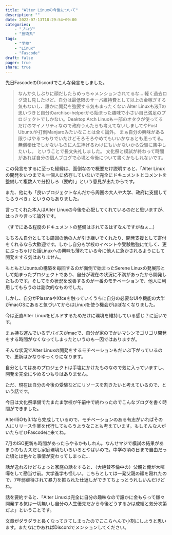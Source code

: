 ```yaml
---
title: "Alter Linuxの今後について"
description: ""
date: 2022-07-13T18:29:54+09:00
categories:
    - "ブログ"
    - "技術系"
tags:
    - "学校"
    - "Linux"
    - "Fascode"
draft: false
pager: true
share: true
---
```


先日FascodeのDiscordでこんな発言をしました。

> なんか久しぶりに顔だしたらめっちゃメンションされてるな…
> 軽く過去ログ流し見したけど、自分は最低限のサーバ維持費として以上の金稼ぎする気もないし、誰かに開発を強要する気もまったくない
> Alter Linuxも液Tの思いつきと自分のarchiso-helperから始まった趣味で小さい自己満足のプロジェクトでしかない。Deaktop Arch Linuxも一部のオタクが使ってるだけのマイノリティなので政府うんたらも考えてないしましてやPost Ubuntuや打倒Manjaroみたいなことは全く論外。
> まぁ自分の興味がある限りはやるつもりでいたけどそろそろやめてもいいかなぁとも思ってる。
> 無償奉仕でしかないものに人生捧げるわけにもいかないから受験に集中したいし。
> ということで長文失礼しました。
> 文化祭と模試が終わって時間があれば自分の個人ブログで心境と今後について書くかもしれないです。

この発言をするに至った経緯は、面倒なので概要だけ説明すると、「Alter Linuxの開発をいつまでも一個人に依存していないで完全にドキュメントとコメントを整備して複数人で分担しろ（要約）」という意見が出たからです。

また、他にも「良いプロジェクトなんだから周囲の大人や大学、政府に支援してもらうべき」というのもありました。

言ってくれた本人はAlter Linuxの今後を心配してくれているのだと思いますが、はっきり言って論外です。

（すでにある程度のドキュメントの整備はされてるはずなんですがねぇ...）

もちろん自分としても周囲の他の人が引き継いでくれたり、開発支援として寄付をくれるなら大歓迎です。しかし自分も学校のイベントや受験勉強に忙しく、更にぶっちゃけた話Linuxへの興味も薄れている今に他人に急かされるようにして開発をする気はありません。

もともとUbuntuの構築を毎回するのが面倒で始まったSerene Linuxの発展形として始まったプロジェクトであり、自分が現在の状況に不満があったから開発したものです。そしてその状況を改善するのが一番のモチベーションで、他人に利用してもらうのは副次的なものでした。

しかし、自分がPlasmaやXfceを触っていくうちに自分の必要なUIや機能の大半がmacOSにあると気づいてからはLinuxを使う機会がほぼなくなりました。

今は正直Alter Linuxをビルドするためだけに環境を維持している感じ？に近いです。

まぁ持ち運んでいるデバイスがmacで、自分が家のでかいマシンでゴリゴリ開発をする時間がなくなってしまったというのも一因ではありますが。

そんな状況でAlter Linuxの開発をするモチベーションもだいぶ下がっているので、更新はかなりゆっくりになります。

自分としてはあのプロジェクトは手塩にかけたものなので気に入っていますし、開発を完全にやめるつもりはありません。

ただ、現在は自分の今後の受験などにリソースを割きたいと考えているので、という話です。

今日は文化祭準備でたまたま学校が午前中で終わったのでこんなブログを書く時間ができました。

AlterISOも3.1なら完成しているので、モチベーションのある有志がいればその人にリリース作業を代行してもらうようなことも考えています。もしそんな人がいたらぜひFascodeに来てね。

7月のISO更新も時間があったらやるかもしれん。なんせマジで模試の結果があまりのもカスだし家庭環境もいろいろとやばいので。中学の頃の日まで自由だった頃とは色々と事情が変わってしまった...

話が逸れるけどちょっと家庭の話をすると、（大絶賛不倫中の）父親と俺が大喧嘩をして勘当寸前。大学進学も怪しい。こちらとしては一発父親の顔を殴れたので、7年弱虐待されて暴力を振られた仕返しができてちょっとうれしいんだけどね。

話を要約すると、「Alter Linuxは完全に自分の趣味なので誰かに金もらって嫌々開発する気は一切無いし自分の人生優先だから今後どうするかは成績と気分次第だよ」ということです。

文章がダラダラと長くなってきてしまったのでここらへんで小割にしようと思います。またなにかあればDiscordでメンションしてください。
